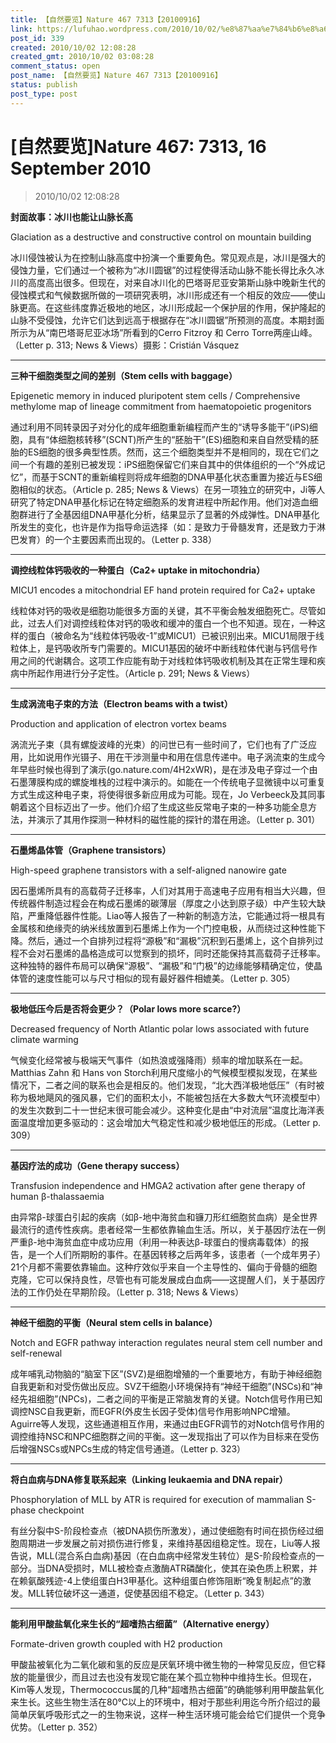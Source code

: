```yaml
---
title: 【自然要览】Nature 467 7313【20100916】
link: https://lufuhao.wordpress.com/2010/10/02/%e8%87%aa%e7%84%b6%e8%a6%81%e8%a7%88nature-467-7313-16-september-2010/
post_id: 339
created: 2010/10/02 12:08:28
created_gmt: 2010/10/02 03:08:28
comment_status: open
post_name: 【自然要览】Nature 467 7313【20100916】
status: publish
post_type: post
---
```


# [自然要览]Nature 467: 7313, 16 September 2010

> 2010/10/02 12:08:28

 

**封面故事：冰川也能让山脉长高**

Glaciation as a destructive and constructive control on mountain building 

冰川侵蚀被认为在控制山脉高度中扮演一个重要角色。常见观点是，冰川是强大的侵蚀力量，它们通过一个被称为“冰川圆锯”的过程使得活动山脉不能长得比永久冰川的高度高出很多。但现在，对来自冰川化的巴塔哥尼亚安第斯山脉中晚新生代的侵蚀模式和气候数据所做的一项研究表明，冰川形成还有一个相反的效应——使山脉更高。在这些纬度靠近极地的地区，冰川形成起一个保护层的作用，保护隆起的山脉不受侵蚀，允许它们达到远高于根据存在“冰川圆锯”所预测的高度。本期封面所示为从“南巴塔哥尼亚冰场”所看到的Cerro Fitzroy 和 Cerro Torre两座山峰。（Letter p. 313; News & Views）摄影：Cristián Vásquez

***

**三种干细胞类型之间的差别（Stem cells with baggage）**

Epigenetic memory in induced pluripotent stem cells / Comprehensive methylome map of lineage commitment from haematopoietic progenitors

通过利用不同转录因子对分化的成年细胞重新编程而产生的“诱导多能干”(iPS)细胞，具有“体细胞核转移”(SCNT)所产生的“胚胎干”(ES)细胞和来自自然受精的胚胎的ES细胞的很多典型性质。然而，这三个细胞类型并不是相同的，现在它们之间一个有趣的差别已被发现：iPS细胞保留它们来自其中的供体组织的一个“外成记忆”，而基于SCNT的重新编程则将成年细胞的DNA甲基化状态重置为接近与ES细胞相似的状态。（Article p. 285; News & Views）在另一项独立的研究中，Ji等人研究了特定DNA甲基化标记在特定细胞系的发育进程中所起作用。他们对造血细胞群进行了全基因组DNA甲基化分析，结果显示了显著的外成弹性。DNA甲基化所发生的变化，也许是作为指导命运选择（如：是致力于骨髓发育，还是致力于淋巴发育）的一个主要因素而出现的。（Letter p. 338）

***

**调控线粒体钙吸收的一种蛋白（Ca2+ uptake in mitochondria）**

MICU1 encodes a mitochondrial EF hand protein required for Ca2+ uptake

线粒体对钙的吸收是细胞功能很多方面的关键，其不平衡会触发细胞死亡。尽管如此，过去人们对调控线粒体对钙的吸收和缓冲的蛋白一个也不知道。现在，一种这样的蛋白（被命名为“线粒体钙吸收-1”或MICU1）已被识别出来。MICU1局限于线粒体上，是钙吸收所专门需要的。MICU1基因的破坏中断线粒体代谢与钙信号作用之间的代谢耦合。这项工作应能有助于对线粒体钙吸收机制及其在正常生理和疾病中所起作用进行分子定性。（Article p. 291; News & Views）

***

**生成涡流电子束的方法（Electron beams with a twist）**

Production and application of electron vortex beams

涡流光子束（具有螺旋波峰的光束）的问世已有一些时间了，它们也有了广泛应用，比如说用作光镊子、用在干涉测量中和用在信息传递中。电子涡流束的生成今年早些时候也得到了演示(go.nature.com/4H2xWR)，是在涉及电子穿过一个由石墨薄膜构成的螺旋堆栈的过程中演示的。如能在一个传统电子显微镜中以可重复方式生成这种电子束，将使得很多新应用成为可能。现在，Jo Verbeeck及其同事朝着这个目标迈出了一步。他们介绍了生成这些反常电子束的一种多功能全息方法，并演示了其用作探测一种材料的磁性能的探针的潜在用途。（Letter p. 301）

***

**石墨烯晶体管（Graphene transistors）**

High-speed graphene transistors with a self-aligned nanowire gate

因石墨烯所具有的高载荷子迁移率，人们对其用于高速电子应用有相当大兴趣，但传统器件制造过程会在构成石墨烯的碳薄层（厚度之小达到原子级）中产生较大缺陷，严重降低器件性能。Liao等人报告了一种新的制造方法，它能通过将一根具有金属核和绝缘壳的纳米线放置到石墨烯上作为一个门控电极，从而绕过这种性能下降。然后，通过一个自排列过程将“源极”和“漏极”沉积到石墨烯上，这个自排列过程不会对石墨烯的晶格造成可以觉察到的损坏，同时还能保持其高载荷子迁移率。这种独特的器件布局可以确保“源极”、“漏极”和“门极”的边缘能够精确定位，使晶体管的速度性能可以与尺寸相似的现有最好器件相媲美。（Letter p. 305）

***

**极地低压今后是否将会更少？（Polar lows more scarce?）**

Decreased frequency of North Atlantic polar lows associated with future climate warming 

气候变化经常被与极端天气事件（如热浪或强降雨）频率的增加联系在一起。Matthias Zahn 和 Hans von Storch利用尺度缩小的气候模型模拟发现，在某些情况下，二者之间的联系也会是相反的。他们发现，“北大西洋极地低压”（有时被称为极地飓风的强风暴，它们的面积太小，不能被包括在大多数大气环流模型中）的发生次数到二十一世纪末很可能会减少。这种变化是由“中对流层”温度比海洋表面温度增加更多驱动的：这会增加大气稳定性和减少极地低压的形成。（Letter p. 309）

***

**基因疗法的成功（Gene therapy success）**

Transfusion independence and HMGA2 activation after gene therapy of human β-thalassaemia

由异常β-球蛋白引起的疾病（如β-地中海贫血和镰刀形红细胞贫血病）是全世界最流行的遗传性疾病。患者经常一生都依靠输血生活。所以，关于基因疗法在一例严重β-地中海贫血症中成功应用（利用一种表达β-球蛋白的慢病毒载体）的报告，是一个人们所期盼的事件。在基因转移之后两年多，该患者（一个成年男子）21个月都不需要依靠输血。这种疗效似乎来自一个主导性的、偏向于骨髓的细胞克隆，它可以保持良性，尽管也有可能发展成白血病——这提醒人们，关于基因疗法的工作仍处在早期阶段。（Letter p. 318; News & Views）

***

**神经干细胞的平衡（Neural stem cells in balance）**

Notch and EGFR pathway interaction regulates neural stem cell number and self-renewal

成年哺乳动物脑的“脑室下区”(SVZ)是细胞增殖的一个重要地方，有助于神经细胞自我更新和对受伤做出反应。SVZ干细胞小环境保持有“神经干细胞”(NSCs)和“神经先祖细胞”(NPCs)，二者之间的平衡是正常脑发育的关键。Notch信号作用已知调控NSC自我更新，而EGFR(外皮生长因子受体)信号作用影响NPC增殖。Aguirre等人发现，这些通道相互作用，来通过由EGFR调节的对Notch信号作用的调控维持NSC和NPC细胞群之间的平衡。这一发现指出了可以作为目标来在受伤后增强NSCs或NPCs生成的特定信号通道。（Letter p. 323）

***

**将白血病与DNA修复联系起来（Linking leukaemia and DNA repair）**

Phosphorylation of MLL by ATR is required for execution of mammalian S-phase checkpoint

有丝分裂中S-阶段检查点（被DNA损伤所激发），通过使细胞有时间在损伤经过细胞周期进一步发展之前对损伤进行修复，来维持基因组稳定性。现在，Liu等人报告说，MLL(混合系白血病)基因（在白血病中经常发生转位）是S-阶段检查点的一部分。当DNA受损时，MLL被检查点激酶ATR磷酸化，使其在染色质上积累，并在赖氨酸残迹-4上使组蛋白H3甲基化。这种组蛋白修饰阻断“晚复制起点”的激发。MLL转位破坏这一通道，促使基因组不稳定。（Letter p. 343）

***

**能利用甲酸盐氧化来生长的“超嗜热古细菌”（Alternative energy）**

Formate-driven growth coupled with H2 production

甲酸盐被氧化为二氧化碳和氢的反应是厌氧环境中微生物的一种常见反应，但它释放的能量很少，而且过去也没有发现它能在某个孤立物种中维持生长。但现在，Kim等人发现，Thermococcus属的几种“超嗜热古细菌”的确能够利用甲酸盐氧化来生长。这些生物生活在80°C以上的环境中，相对于那些利用迄今所介绍过的最简单厌氧呼吸形式之一的生物来说，这样一种生活环境可能会给它们提供一个竞争优势。（Letter p. 352）
